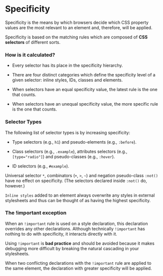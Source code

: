 # Specificity

Specificity is the means by which browsers decide which CSS property values are the most relevant to an element and, therefore, will be applied.

Specificity is based on the matching rules which are composed of **CSS selectors** of different sorts.


### How is it calculated?

- Every selector has its place in the specificity hierarchy.

- There are four distinct categories which define the specificity level of a given selector: inline styles, IDs, classes and elements.

- When selectors have an equal specificity value, the latest rule is the one that counts.

- When selectors have an unequal specificity value, the more specific rule is the one that counts.



### Selector Types

The following list of selector types is by increasing specificity:

- Type selectors (e.g., `h1`) and pseudo-elements (e.g., `:before`).

- Class selectors (e.g., `.example`), attributes selectors (e.g., `[type="radio"]`) and pseudo-classes (e.g., `:hover`).

- ID selectors (e.g., `#example`).

Universal selector `*`, combinators (`+`, `>`, `~`) and negation pseudo-class `:not()` have no effect on specificity. (The selectors declared inside `:not()` do, however.)

`Inline styles` added to an element always overwrite any styles in external stylesheets and thus can be thought of as having the highest specificity.


### The !important exception

When an `!important` rule is used on a style declaration, this declaration overrides any other declarations. Although technically `!important` has nothing to do with specificity, it interacts directly with it.

Using `!important` is **bad practice** and should be avoided because it makes debugging more difficult by breaking the natural cascading in your stylesheets.

When two conflicting declarations with the `!important` rule are applied to the same element, the declaration with greater specificity will be applied.
